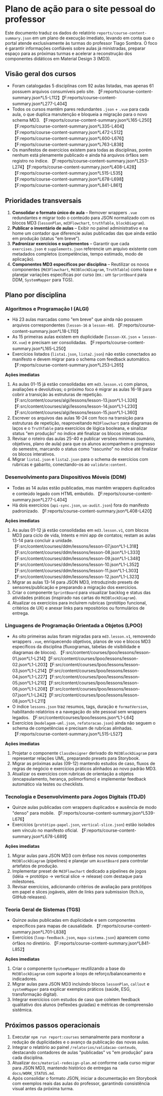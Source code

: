 # Plano de ação para o site pessoal do professor

Este documento traduz os dados do relatório `reports/course-content-summary.json` em um plano de execução imediato, levando em conta que o portal atende exclusivamente às turmas do professor Tiago Sombra. O foco é garantir informações confiáveis sobre aulas já ministradas, preparar espaço para as próximas turmas e acelerar a reconstrução dos componentes didáticos em Material Design 3 (MD3).

## Visão geral dos cursos

- Foram catalogadas 5 disciplinas com 92 aulas listadas, mas apenas 61 possuem arquivos consumíveis pelo site. 【F:reports/course-content-summary.json†L5-L112】【F:reports/course-content-summary.json†L277-L404】
- Todos os cursos mantêm pares redundantes `.json` + `.vue` para cada aula, o que duplica manutenção e bloqueia a migração para o novo schema MD3. 【F:reports/course-content-summary.json†L165-L250】【F:reports/course-content-summary.json†L335-L404】【F:reports/course-content-summary.json†L472-L512】【F:reports/course-content-summary.json†L600-L676】【F:reports/course-content-summary.json†L763-L838】
- Os manifestos de exercícios existem para todas as disciplinas, porém nenhum está plenamente publicado e ainda há arquivos órfãos sem registro no índice. 【F:reports/course-content-summary.json†L253-L274】【F:reports/course-content-summary.json†L408-L428】【F:reports/course-content-summary.json†L515-L535】【F:reports/course-content-summary.json†L678-L698】【F:reports/course-content-summary.json†L841-L861】

## Prioridades transversais

1. **Consolidar o formato único de aula** – Remover wrappers `.vue` redundantes e migrar todo o conteúdo para JSON normalizado com os blocos MD3 (`lessonPlan`, `md3Flowchart`, `truthTable`, `blockDiagram`).
2. **Publicar o inventário de aulas** – Exibir no painel administrativo e na home um contador que diferencie aulas publicadas das que ainda estão em produção (status "em breve").
3. **Padronizar exercícios e suplementos** – Garantir que cada `exercises.json` e `supplements.json` referencie um arquivo existente com metadados completos (competências, tempo estimado, modo de aplicação).
4. **Componentes MD3 específicos por disciplina** – Reutilizar os novos componentes (`Md3Flowchart`, `Md3BlockDiagram`, `TruthTable`) como base e planejar variações específicas por curso (ex.: um `SprintBoard` para DDM, `SystemMapper` para TGS).

## Plano por disciplina

### Algoritmos e Programação I (ALGI)

- Há 23 aulas marcadas como "em breve" que ainda não possuem arquivos correspondentes (`lesson-16` a `lesson-40`). 【F:reports/course-content-summary.json†L18-L110】
- As 15 primeiras aulas existem em duplicidade (`lesson-XX.json` + `lesson-XX.vue`) e precisam ser consolidadas. 【F:reports/course-content-summary.json†L165-L250】
- Exercícios listados (`lista1.json`, `lista2.json`) não estão conectados ao manifesto e devem migrar para o schema com feedback automático. 【F:reports/course-content-summary.json†L253-L265】

**Ações imediatas**

1. As aulas 01-15 já estão consolidadas em `md3.lesson.v1` com planos, avaliações e devolutivas; o próximo foco é migrar as aulas 16-18 para cobrir a transição às estruturas de repetição. 【F:src/content/courses/algi/lessons/lesson-13.json†L1-L326】【F:src/content/courses/algi/lessons/lesson-14.json†L1-L230】【F:src/content/courses/algi/lessons/lesson-15.json†L1-L360】
2. Escrever os arquivos das aulas 16-24 com foco na transição para estruturas de repetição, reaproveitando `Md3Flowchart` para diagramas de laços e o `TruthTable` para exercícios de lógica booleana, e sinalizar status "em produção" no índice até finalizar os blocos interativos.
3. Revisar o roteiro das aulas 25-40 e publicar versões mínimas (sumário, objetivos, plano de aula) para que os alunos acompanhem o progresso do semestre, marcando o status como "rascunho" no índice até finalizar os blocos interativos.
4. Migrar `lista1.json` e `lista2.json` para o schema de exercícios com rubricas e gabarito, conectando-os ao `validate:content`.

### Desenvolvimento para Dispositivos Móveis (DDM)

- Todas as 14 aulas estão publicadas, mas mantêm wrappers duplicados e conteúdo legado com HTML embutido. 【F:reports/course-content-summary.json†L277-L404】
- Há dois exercícios (`api-sync.json`, `ux-audit.json`) fora do manifesto padronizado. 【F:reports/course-content-summary.json†L408-L420】

**Ações imediatas**

1. As aulas 01-12 já estão consolidadas em `md3.lesson.v1`, com blocos MD3 para ciclo de vida, Intents e mini app de contatos; restam as aulas 13-14 para concluir a unidade. 【F:src/content/courses/ddm/lessons/lesson-07.json†L1-L318】【F:src/content/courses/ddm/lessons/lesson-08.json†L1-L333】【F:src/content/courses/ddm/lessons/lesson-09.json†L1-L348】【F:src/content/courses/ddm/lessons/lesson-10.json†L1-L352】【F:src/content/courses/ddm/lessons/lesson-11.json†L1-L303】【F:src/content/courses/ddm/lessons/lesson-12.json†L1-L323】
2. Migrar as aulas 13-14 para JSON MD3, introduzindo presets de sensores/publicação e preparando a migração dos exercícios.
3. Criar o componente `SprintBoard` para visualizar backlog e status das atividades práticas (inspirado nas cartas do `Md3BlockDiagram`).
4. Atualizar os exercícios para incluírem rubricas (protótipo funcional, critérios de UX) e anexar links para repositórios ou formulários de entrega.

### Linguagens de Programação Orientada a Objetos (LPOO)

- As oito primeiras aulas foram migradas para `md3.lesson.v1`, removendo wrappers `.vue`, enriquecendo objetivos, planos de voo e blocos MD3 específicos da disciplina (fluxogramas, tabelas de visibilidade e diagramas de blocos). 【F:src/content/courses/lpoo/lessons/lesson-01.json†L1-L214】【F:src/content/courses/lpoo/lessons/lesson-02.json†L1-L203】【F:src/content/courses/lpoo/lessons/lesson-03.json†L1-L214】【F:src/content/courses/lpoo/lessons/lesson-04.json†L1-L227】【F:src/content/courses/lpoo/lessons/lesson-05.json†L1-L210】【F:src/content/courses/lpoo/lessons/lesson-06.json†L1-L208】【F:src/content/courses/lpoo/lessons/lesson-07.json†L1-L242】【F:src/content/courses/lpoo/lessons/lesson-08.json†L1-L211】
- O índice `lessons.json` traz resumos, tags, duração e `formatVersion`, habilitando relatórios e a navegação do site pessoal sem wrappers legados. 【F:src/content/courses/lpoo/lessons.json†L1-L64】
- Exercícios (`modelagem-uml.json`, `refatoracao.json`) ainda não seguem o schema de competências e precisam de rubricas alinhadas. 【F:reports/course-content-summary.json†L515-L527】

**Ações imediatas**

1. Projetar o componente `ClassDesigner` derivado do `Md3BlockDiagram` para representar relações UML, preparando presets para Storybook.
2. Migrar as próximas aulas (09-12) mantendo estudos de caso, fluxos de regras de negócio e exercícios práticos alinhados ao novo padrão MD3.
3. Atualizar os exercícios com rubricas de orientação a objetos (encapsulamento, herança, polimorfismo) e implementar feedback automático via testes ou checklists.

### Tecnologia e Desenvolvimento para Jogos Digitais (TDJD)

- Quinze aulas publicadas com wrappers duplicados e ausência de modo "denso" para mobile. 【F:reports/course-content-summary.json†L539-L676】
- Exercícios (`protótipo-papel.json`, `vertical-slice.json`) estão isolados sem vínculo no manifesto oficial. 【F:reports/course-content-summary.json†L678-L689】

**Ações imediatas**

1. Migrar aulas para JSON MD3 com ênfase nos novos componentes `Md3BlockDiagram` (pipelines) e planejar um `AssetBoard` para controlar artefatos de produção.
2. Implementar preset de `Md3Flowchart` dedicado a pipelines de jogos (idéia → protótipo → vertical slice → release) com destaque para milestones.
3. Revisar exercícios, adicionando critérios de avaliação para protótipos em papel e slices jogáveis, além de links para submission (Itch.io, GitHub releases).

### Teoria Geral de Sistemas (TGS)

- Quinze aulas publicadas em duplicidade e sem componentes específicos para mapas de causalidade. 【F:reports/course-content-summary.json†L701-L838】
- Exercícios (`loop-feedback.json`, `mapa-sistema.json`) aparecem como órfãos no diretório. 【F:reports/course-content-summary.json†L841-L852】

**Ações imediatas**

1. Criar o componente `SystemMapper` reutilizando a base do `Md3BlockDiagram` com suporte a loops de reforço/balanceamento e indicadores.
2. Migrar aulas para JSON MD3 incluindo blocos `lessonPlan`, `callout` e `systemMapper` para explicar exemplos práticos (saúde, ESG, transformação digital).
3. Integrar exercícios com estudos de caso que coletem feedback qualitativo dos alunos (reflexões guiadas) e métricas de compreensão sistêmica.

## Próximos passos operacionais

1. Executar `npm run report:courses` semanalmente para monitorar a redução de duplicidades e o avanço da publicação das novas aulas.
2. Integrar o relatório ao painel `/relatorios/validacao-conteudo`, destacando contadores de aulas "publicadas" vs "em produção" para cada disciplina.
3. Atualizar `docs/material-redesign-plan.md` conforme cada curso migrar para JSON MD3, mantendo histórico de entregas na `docs/WORK_STATUS.md`.
4. Após consolidar o formato JSON, iniciar a documentação em Storybook com exemplos reais das aulas do professor, garantindo consistência visual antes da próxima turma.
